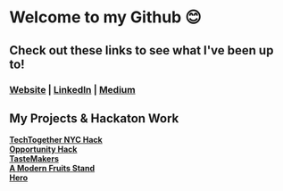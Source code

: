 
# Welcome to my Github 😊  

## Check out these links to see what I've been up to!  

### [Website](https://malinda.dev/) | [LinkedIn](https://www.linkedin.com/in/malinda-lin/) | [Medium](https://medium.com/@xqmlin)

<h2>My Projects & Hackaton Work</h2>

<a href="https://github.com/malinda-lin/RainbowBunnies"><strong>TechTogether NYC Hack</strong></a>
<br>
<a href="https://github.com/2020-opportunity-hack/Team-04"><strong>Opportunity Hack</strong></a>
<br>
<a href="https://github.com/tastemakers-node-feratu/capstone1"><strong>TasteMakers</strong></a>
<br>
<a href="https://github.com/A-modern-fruit-shop-2001-tof232c/A-modern-fruit-stand"><strong>A Modern Fruits Stand</strong></a>
<br>
<a href="https://github.com/malinda-lin/Hero"><strong>Hero</strong></a>

